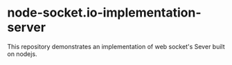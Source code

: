 # node-socket.io-implementation-server
This repository demonstrates an implementation of web socket's Sever built on nodejs.
